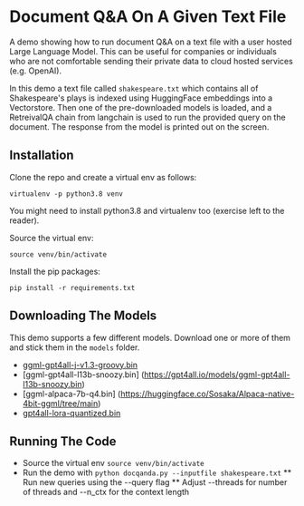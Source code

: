 # Document Q&A On A Given Text File

A demo showing how to run document Q&A on a text file with a user hosted Large Language Model.  This can be useful for companies or individuals who are not comfortable sending their private data to cloud hosted services (e.g. OpenAI).

In this demo a text file called `shakespeare.txt` which contains all of Shakespeare's plays is indexed using HuggingFace embeddings into a Vectorstore.  Then one of the pre-downloaded models is loaded, and a RetreivalQA chain from langchain is used to run the provided query on the document.  The response from the model is printed out on the screen.

## Installation

Clone the repo and create a virtual env as follows:

`virtualenv -p python3.8 venv`

You might need to install python3.8 and virtualenv too (exercise left to the reader).

Source the virtual env:

`source venv/bin/activate`

Install the pip packages:

`pip install -r requirements.txt`

## Downloading The Models

This demo supports a few different models.  Download one or more of them and stick them in the `models` folder.

* [ggml-gpt4all-j-v1.3-groovy.bin](https://gpt4all.io/models/ggml-gpt4all-j-v1.3-groovy.bin)
* [ggml-gpt4all-l13b-snoozy.bin] (https://gpt4all.io/models/ggml-gpt4all-l13b-snoozy.bin)
* [ggml-alpaca-7b-q4.bin] (https://huggingface.co/Sosaka/Alpaca-native-4bit-ggml/tree/main)
* [gpt4all-lora-quantized.bin](https://huggingface.co/aryan1107/gpt4all-llora/resolve/main/gpt4all-lora-quantized.bin)

## Running The Code

* Source the virtual env `source venv/bin/activate`
* Run the demo with `python docqanda.py --inputfile shakespeare.txt`
** Run new queries using the --query flag
** Adjust --threads for number of threads and --n_ctx for the context length

